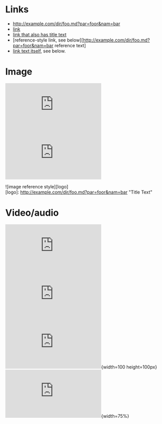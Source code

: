 # Links
- http://example.com/dir/foo.md?par=foor&nam=bar
- [link](http://example.com/dir/foo.md?par=foor&nam=bar)
- [link that also has title text](http://example.com/dir/foo.md?par=foor&nam=bar "This link takes you to somewhere!")
- [reference-style link, see below][http://example.com/dir/foo.md?par=foor&nam=bar reference text]
- [link text itself][], see below.

[arbitrary case-insensitive reference text]: http://example.com/dir/foo.md?par=foor&nam=bar  
[1]: http://example.com/dir/foo.md?par=foor&nam=bar
[link text itself]: http://example.com/dir/foo.md?par=foor&nam=bar

# Image

![image](http://example.com/dir/foo.md?par=foor&nam=bar)  
![image with title text](http://example.com/dir/foo.md?par=foor&nam=bar "Title Text")  

![image reference style][logo]  
[logo]: http://example.com/dir/foo.md?par=foor&nam=bar "Title Text"

# Video/audio

![Video](http://example.com/dir/foo.md?par=foor&nam=bar)  
![Video with title text](http://example.com/dir/foo.md?par=foor&nam=bar)  
![Video with title text with absolute size](http://example.com/dir/foo.md?par=foor&nam=bar "Title Text"){width=100 height=100px}  
![Video with title text with relative size](http://example.com/dir/foo.md?par=foor&nam=bar "Title Text"){width=75%}

